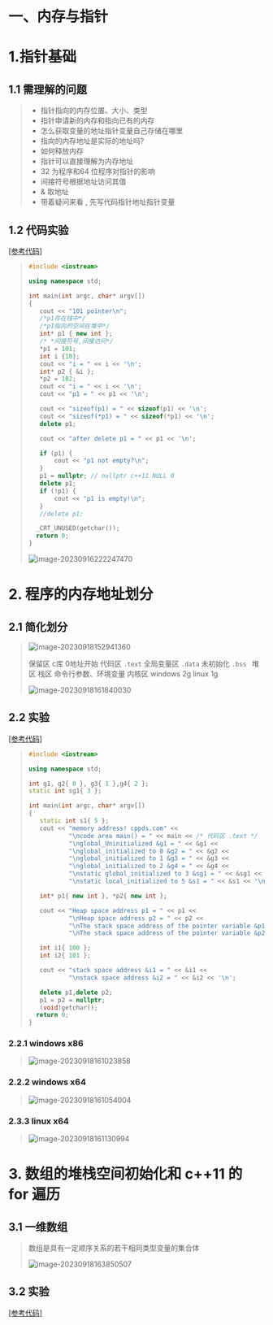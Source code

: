 # 一、内存与指针

# 1.指针基础

## 1.1 需理解的问题

>- 指针指向的内存位置、大小、类型
>- 指针申请新的内存和指向已有的内存
>- 怎么获取变量的地址指针变量自己存储在哪里
>- 指向的内存地址是实际的地址吗?
>- 如何释放内存
>- 指针可以直接理解为内存地址
>- 32 为程序和64 位程序对指针的影响
>- 间接符号根据地址访问其值
>- & 取地址
>- 带着疑问来看 , 先写代码指针地址指针变量

## 1.2 代码实验

[[参考代码]]()

>```c++
>#include <iostream>
>
>using namespace std;
>
>int main(int argc, char* argv[])
>{
>    cout << "101 pointer\n";
>    /*p1存在栈中*/
>    /*p1指向的空间在堆中*/
>    int* p1 { new int };
>    /* *间接符号,间接访问*/
>    *p1 = 101;
>    int i {10};
>    cout << "i = " << i << '\n';
>    int* p2 { &i };
>    *p2 = 102;
>    cout << "i = " << i << '\n';
>    cout << "p1 = " << p1 << '\n';
>
>    cout << "sizeof(p1) = " << sizeof(p1) << '\n';
>    cout << "sizeof(*p1) = " << sizeof(*p1) << '\n';
>    delete p1;
>
>    cout << "after delete p1 = " << p1 << '\n';
>
>    if (p1) {
>        cout << "p1 not empty?\n";
>    }
>    p1 = nullptr; // nullptr c++11 NULL 0
>    delete p1;
>    if (!p1) {
>        cout << "p1 is empty!\n";
>    }
>    //delete p1;
>
>	_CRT_UNUSED(getchar());
>	return 0;
>}
>
>```
>
><img src="./assets/image-20230916222247470.png" alt="image-20230916222247470" />

# 2. 程序的内存地址划分

## 2.1 简化划分

><img src="./assets/image-20230918152941360.png" alt="image-20230918152941360" />
>
>保留区 c库 0地址开始
>代码区 `.text`
>全局变量区 `.data` 未初始化 `.bss `
>堆区
>栈区
>命令行参数、环境变量
>内核区 windows 2g linux 1g
>
><img src="./assets/image-20230918161840030.png" alt="image-20230918161840030" />

## 2.2 实验

[[参考代码]]()

>```c++
>#include <iostream>
>
>using namespace std;
>
>int g1, g2{ 0 }, g3{ 1 },g4{ 2 }; 
>static int sg1{ 3 };
>
>int main(int argc, char* argv[])
>{
>    static int s1{ 5 };
>    cout << "memory address! cppds.com" <<     
>            "\ncode area main() = " << main << /* 代码区 .text */
>            "\nglobal_Uninitialized &g1 = " << &g1 <<
>            "\nglobal_initialized to 0 &g2 = " << &g2 << 
>            "\nglobal_initialized to 1 &g3 = " << &g3 << 
>            "\nglobal_initialized to 2 &g4 = " << &g4 << 
>            "\nstatic global_initialized to 3 &sg1 = " << &sg1 << 
>            "\nstatic local_initialized to 5 &s1 = " << &s1 << '\n';
>
>    int* p1{ new int }, *p2{ new int };
>
>    cout << "Heap space address p1 = " << p1 << 
>            "\nHeap space address p2 = " << p2 << 
>            "\nThe stack space address of the pointer variable &p1 = " << &p1 << 
>            "\nThe stack space address of the pointer variable &p2 = " << &p2 << '\n';
>
>    int i1{ 100 };
>    int i2{ 101 };
>
>    cout << "stack space address &i1 = " << &i1 << 
>            "\nstack space address &i2 = " << &i2 << '\n';
>
>    delete p1,delete p2;
>    p1 = p2 = nullptr;
>    (void)getchar();
>	return 0;
>}
>```

### 2.2.1 windows x86

><img src="./assets/image-20230918161023858.png" alt="image-20230918161023858" />

### 2.2.2 windows x64

><img src="./assets/image-20230918161054004.png" alt="image-20230918161054004" />

### 2.3.3 linux x64

><img src="./assets/image-20230918161130994.png" alt="image-20230918161130994" />

# 3. 数组的堆栈空间初始化和 c++11 的 for 遍历

## 3.1 一维数组

>数组是具有一定顺序关系的若干相同类型变量的集合体
>
><img src="./assets/image-20230918163850507.png" alt="image-20230918163850507" />

## 3.2 实验

[[参考代码]]()

>
>
>


